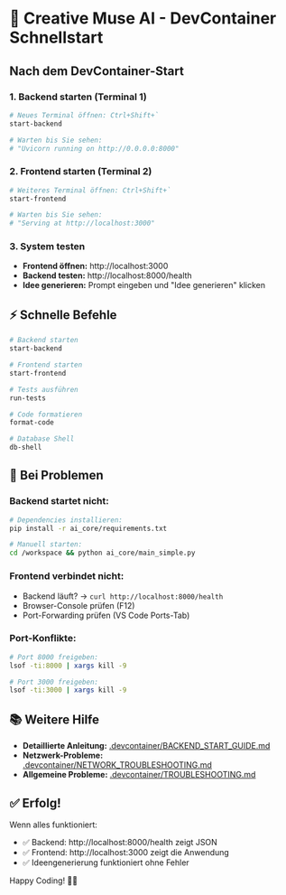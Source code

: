 # 🚀 Creative Muse AI - DevContainer Schnellstart

## Nach dem DevContainer-Start

### 1. Backend starten (Terminal 1)
```bash
# Neues Terminal öffnen: Ctrl+Shift+`
start-backend

# Warten bis Sie sehen:
# "Uvicorn running on http://0.0.0.0:8000"
```

### 2. Frontend starten (Terminal 2)
```bash
# Weiteres Terminal öffnen: Ctrl+Shift+`
start-frontend

# Warten bis Sie sehen:
# "Serving at http://localhost:3000"
```

### 3. System testen
- **Frontend öffnen:** http://localhost:3000
- **Backend testen:** http://localhost:8000/health
- **Idee generieren:** Prompt eingeben und "Idee generieren" klicken

## ⚡ Schnelle Befehle

```bash
# Backend starten
start-backend

# Frontend starten  
start-frontend

# Tests ausführen
run-tests

# Code formatieren
format-code

# Database Shell
db-shell
```

## 🔧 Bei Problemen

### Backend startet nicht:
```bash
# Dependencies installieren:
pip install -r ai_core/requirements.txt

# Manuell starten:
cd /workspace && python ai_core/main_simple.py
```

### Frontend verbindet nicht:
- Backend läuft? → `curl http://localhost:8000/health`
- Browser-Console prüfen (F12)
- Port-Forwarding prüfen (VS Code Ports-Tab)

### Port-Konflikte:
```bash
# Port 8000 freigeben:
lsof -ti:8000 | xargs kill -9

# Port 3000 freigeben:
lsof -ti:3000 | xargs kill -9
```

## 📚 Weitere Hilfe

- **Detaillierte Anleitung:** [.devcontainer/BACKEND_START_GUIDE.md](.devcontainer/BACKEND_START_GUIDE.md)
- **Netzwerk-Probleme:** [.devcontainer/NETWORK_TROUBLESHOOTING.md](.devcontainer/NETWORK_TROUBLESHOOTING.md)
- **Allgemeine Probleme:** [.devcontainer/TROUBLESHOOTING.md](.devcontainer/TROUBLESHOOTING.md)

## ✅ Erfolg!

Wenn alles funktioniert:
- ✅ Backend: http://localhost:8000/health zeigt JSON
- ✅ Frontend: http://localhost:3000 zeigt die Anwendung
- ✅ Ideengenerierung funktioniert ohne Fehler

Happy Coding! 🎨🤖
